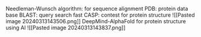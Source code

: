 Needleman-Wunsch algorithm: for sequence alignment 
PDB: protein data base
BLAST: query search fast 
CASP: contest for protein structure
![[Pasted image 20240313143506.png]]
DeepMind-AlphaFold for protein structure using AI
![[Pasted image 20240313143837.png]]
